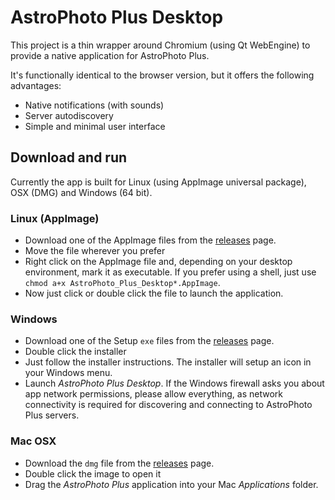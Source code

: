 # AstroPhoto Plus Desktop

This project is a thin wrapper around Chromium (using Qt WebEngine) to provide a native application for AstroPhoto Plus.

It's functionally identical to the browser version, but it offers the following advantages:

 - Native notifications (with sounds)
 - Server autodiscovery
 - Simple and minimal user interface

## Download and run

Currently the app is built for Linux (using AppImage universal package), OSX (DMG) and Windows (64 bit).

### Linux (AppImage)

 - Download one of the AppImage files from the [releases](https://github.com/GuLinux/AstroPhoto-Plus-Desktop/releases) page.
 - Move the file wherever you prefer
 - Right click on the AppImage file and, depending on your desktop environment, mark it as executable. If you prefer using a shell, just use `chmod a+x AstroPhoto_Plus_Desktop*.AppImage`.
 - Now just click or double click the file to launch the application.

### Windows

 - Download one of the Setup `exe` files from the [releases](https://github.com/GuLinux/AstroPhoto-Plus-Desktop/releases) page.
 - Double click the installer
 - Just follow the installer instructions. The installer will setup an icon in your Windows menu.
 - Launch _AstroPhoto Plus Desktop_. If the Windows firewall asks you about app network permissions, please allow everything, as network connectivity is required for discovering and connecting to AstroPhoto Plus servers.

### Mac OSX

 - Download the `dmg` file from the [releases](https://github.com/GuLinux/AstroPhoto-Plus-Desktop/releases) page.
 - Double click the image to open it
 - Drag the *AstroPhoto Plus* application into your Mac *Applications* folder.

